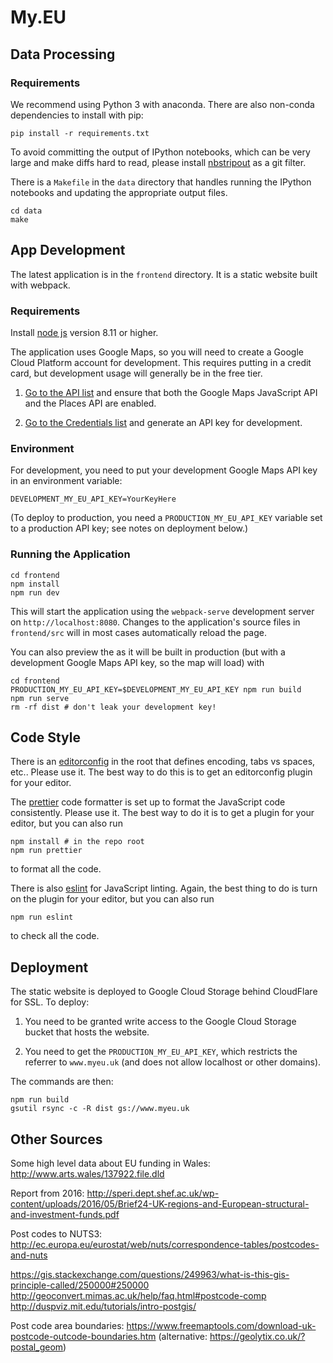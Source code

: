# My.EU

## Data Processing

### Requirements

We recommend using Python 3 with anaconda. There are also non-conda dependencies to install with pip:

```
pip install -r requirements.txt
```

To avoid committing the output of IPython notebooks, which can be very large and make diffs hard to read, please install [nbstripout](https://github.com/kynan/nbstripout) as a git filter.

There is a `Makefile` in the `data` directory that handles running the IPython notebooks and updating the appropriate output files.

```
cd data
make
```

## App Development

The latest application is in the `frontend` directory. It is a static website built with webpack.

### Requirements

Install [node js](https://nodejs.org/en/) version 8.11 or higher.

The application uses Google Maps, so you will need to create a Google Cloud Platform account for development. This requires putting in a credit card, but development usage will generally be in the free tier.

1. [Go to the API list](https://console.cloud.google.com/google/maps-apis/api-list) and ensure that both the Google Maps JavaScript API and the Places API are enabled.

2. [Go to the Credentials list](https://console.cloud.google.com/apis/credentials) and generate an API key for development.

### Environment

For development, you need to put your development Google Maps API key in an environment variable:

```
DEVELOPMENT_MY_EU_API_KEY=YourKeyHere
```

(To deploy to production, you need a `PRODUCTION_MY_EU_API_KEY` variable set to a production API key; see notes on deployment below.)

### Running the Application

```
cd frontend
npm install
npm run dev
```

This will start the application using the `webpack-serve` development server on `http://localhost:8080`. Changes to the application's source files in `frontend/src` will in most cases automatically reload the page.

You can also preview the as it will be built in production (but with a development Google Maps API key, so the map will load) with

```
cd frontend
PRODUCTION_MY_EU_API_KEY=$DEVELOPMENT_MY_EU_API_KEY npm run build
npm run serve
rm -rf dist # don't leak your development key!
```

## Code Style

There is an [editorconfig](https://editorconfig.org/) in the root that defines encoding, tabs vs spaces, etc.. Please use it. The best way to do this is to get an editorconfig plugin for your editor.

The [prettier](https://github.com/prettier/prettier) code formatter is set up to format the JavaScript code consistently. Please use it. The best way to do it is to get a plugin for your editor, but you can also run

```
npm install # in the repo root
npm run prettier
```

to format all the code.

There is also [eslint](https://eslint.org/) for JavaScript linting. Again, the best thing to do is turn on the plugin for your editor, but you can also run

```
npm run eslint
```

to check all the code.

## Deployment

The static website is deployed to Google Cloud Storage behind CloudFlare for SSL. To deploy:

1. You need to be granted write access to the Google Cloud Storage bucket that hosts the website.

2. You need to get the `PRODUCTION_MY_EU_API_KEY`, which restricts the referrer to `www.myeu.uk` (and does not allow localhost or other domains).

The commands are then:

```
npm run build
gsutil rsync -c -R dist gs://www.myeu.uk
```

## Other Sources

Some high level data about EU funding in Wales:
http://www.arts.wales/137922.file.dld

Report from 2016:
http://speri.dept.shef.ac.uk/wp-content/uploads/2016/05/Brief24-UK-regions-and-European-structural-and-investment-funds.pdf

Post codes to NUTS3:
http://ec.europa.eu/eurostat/web/nuts/correspondence-tables/postcodes-and-nuts

https://gis.stackexchange.com/questions/249963/what-is-this-gis-principle-called/250000#250000
http://geoconvert.mimas.ac.uk/help/faq.html#postcode-comp
http://duspviz.mit.edu/tutorials/intro-postgis/

Post code area boundaries:
https://www.freemaptools.com/download-uk-postcode-outcode-boundaries.htm
(alternative: https://geolytix.co.uk/?postal_geom)
